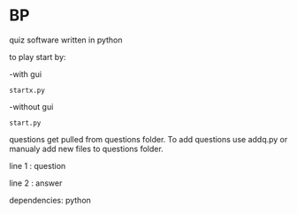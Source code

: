 # BP
quiz software written in python

to play start by:

  -with gui
  
    startx.py
    
  -without gui
  
    start.py
    
questions get pulled from questions folder. To add questions use addq.py or manualy add new files to questions folder.

line 1 : question

line 2 : answer

dependencies: python
